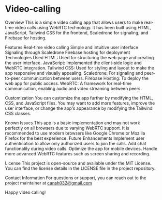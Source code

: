 # Video-calling



Overview
This is a simple video calling app that allows users to make real-time video calls using WebRTC technology. It has been built using HTML, JavaScript, Tailwind CSS for the frontend, Scaledrone for signaling, and Firebase for hosting.

Features
Real-time video calling
Simple and intuitive user interface
Signaling through Scaledrone
Firebase hosting for deployment
Technologies Used
HTML: Used for structuring the web page and creating the user interface.
JavaScript: Implemented the client-side logic and WebRTC integration.
Tailwind CSS: Used for styling and layout to make the app responsive and visually appealing.
Scaledrone: For signaling and peer-to-peer communication between users.
Firebase Hosting: To deploy the web app for public access.
WebRTC: A framework for real-time communication, enabling audio and video streaming between peers.


Customization
You can customize the app further by modifying the HTML, CSS, and JavaScript files. You may want to add more features, improve the user interface, or change the app's appearance by modifying the Tailwind CSS classes.

Known Issues
This app is a basic implementation and may not work perfectly on all browsers due to varying WebRTC support. It is recommended to use modern browsers like Google Chrome or Mozilla Firefox for the best experience.
Future Enhancements
Implement user authentication to allow only authorized users to join the calls.
Add chat functionality during video calls.
Optimize the app for mobile devices.
Handle more advanced WebRTC features such as screen sharing and recording.



License
This project is open-source and available under the MIT License. You can find the license details in the LICENSE file in the project repository.

Contact Information
For questions or support, you can reach out to the project maintainer at cansh032@gmail.com

Happy video calling!
